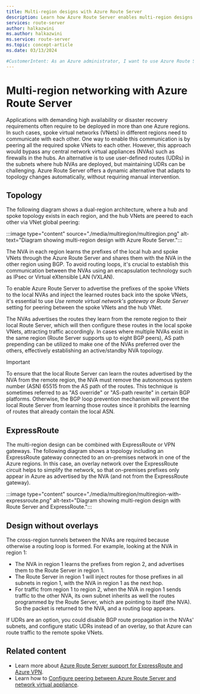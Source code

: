 ```yaml
---
title: Multi-region designs with Azure Route Server
description: Learn how Azure Route Server enables multi-region designs.
services: route-server
author: halkazwini
ms.author: halkazwini
ms.service: route-server
ms.topic: concept-article
ms.date: 03/13/2024

#CustomerIntent: As an Azure administrator, I want to use Azure Route Server in a multi-region topology where I have hub and spokes in each region and the Route Server exchange routes with NVAs and dynamically adapt to any topology changes.
---
```


# Multi-region networking with Azure Route Server

Applications with demanding high availability or disaster recovery requirements often require to be deployed in more than one Azure regions. In such cases, spoke virtual networks (VNets) in different regions need to communicate with each other. One way to enable this communication is by peering all the required spoke VNets to each other. However, this approach would bypass any central network virtual appliances (NVAs) such as firewalls in the hubs. An alternative is to use user-defined routes (UDRs) in the subnets where hub NVAs are deployed, but maintaining UDRs can be challenging. Azure Route Server offers a dynamic alternative that adapts to topology changes automatically, without requiring manual intervention.

## Topology

The following diagram shows a dual-region architecture, where a hub and spoke topology exists in each region, and the hub VNets are peered to each other via VNet global peering:

:::image type="content" source="./media/multiregion/multiregion.png" alt-text="Diagram showing multi-region design with Azure Route Server.":::

The NVA in each region learns the prefixes of the local hub and spoke VNets through the Azure Route Server and shares them with the NVA in the other region using BGP. To avoid routing loops, it's crucial to establish this communication between the NVAs using an encapsulation technology such as IPsec or Virtual eXtensible LAN (VXLAN).

To enable Azure Route Server to advertise the prefixes of the spoke VNets to the local NVAs and inject the learned routes back into the spoke VNets, it's essential to use *Use remote virtual network's gateway or Route Server* setting for peering between the spoke VNets and the hub VNet.

The NVAs advertises the routes they learn from the remote region to their local Route Server, which will then configure these routes in the local spoke VNets, attracting traffic accordingly. In cases where multiple NVAs exist in the same region (Route Server supports up to eight BGP peers), AS path prepending can be utilized to make one of the NVAs preferred over the others, effectively establishing an active/standby NVA topology.

> [!IMPORTANT]
> To ensure that the local Route Server can learn the routes advertised by the NVA from the remote region, the NVA must remove the autonomous system number (ASN) 65515 from the AS path of the routes. This technique is sometimes referred to as "AS override" or "AS-path rewrite" in certain BGP platforms. Otherwise, the BGP loop prevention mechanism will prevent the local Route Server from learning those routes since it prohibits the learning of routes that already contain the local ASN.

## ExpressRoute

The multi-region design can be combined with ExpressRoute or VPN gateways. The following diagram shows a topology including an ExpressRoute gateway connected to an on-premises network in one of the Azure regions. In this case, an overlay network over the ExpressRoute circuit helps to simplify the network, so that on-premises prefixes only appear in Azure as advertised by the NVA (and not from the ExpressRoute gateway).

:::image type="content" source="./media/multiregion/multiregion-with-expressroute.png" alt-text="Diagram showing multi-region design with Route Server and ExpressRoute.":::

## Design without overlays

The cross-region tunnels between the NVAs are required because otherwise a routing loop is formed. For example, looking at the NVA in region 1:

- The NVA in region 1 learns the prefixes from region 2, and advertises them to the Route Server in region 1.
- The Route Server in region 1 will inject routes for those prefixes in all subnets in region 1, with the NVA in region 1 as the next hop.
- For traffic from region 1 to region 2, when the NVA in region 1 sends traffic to the other NVA, its own subnet inherits as well the routes programmed by the Route Server, which are pointing to itself (the NVA). So the packet is returned to the NVA, and a routing loop appears.

If UDRs are an option, you could disable BGP route propagation in the NVAs' subnets, and configure static UDRs instead of an overlay, so that Azure can route traffic to the remote spoke VNets. 

## Related content

- Learn more about [Azure Route Server support for ExpressRoute and Azure VPN](expressroute-vpn-support.md).
- Learn how to [Configure peering between Azure Route Server and network virtual appliance](tutorial-configure-route-server-with-quagga.md).
